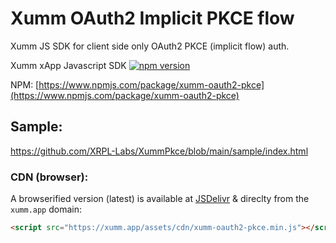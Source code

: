 # Xumm OAuth2 Implicit PKCE flow

Xumm JS SDK for client side only OAuth2 PKCE (implicit flow) auth.

Xumm xApp Javascript SDK [![npm version](https://badge.fury.io/js/xumm-oauth2-pkce.svg)](https://badge.fury.io/js/xumm-oauth2-pkce)

NPM:
[https://www.npmjs.com/package/xumm-oauth2-pkce](https://www.npmjs.com/package/xumm-oauth2-pkce)

## Sample:

https://github.com/XRPL-Labs/XummPkce/blob/main/sample/index.html

### CDN (browser):

A browserified version (latest) is available at [JSDelivr](https://cdn.jsdelivr.net/npm/xumm-oauth2-pkce/dist/browser.min.js) & direclty from the `xumm.app` domain:

```html
<script src="https://xumm.app/assets/cdn/xumm-oauth2-pkce.min.js"></script>
```
